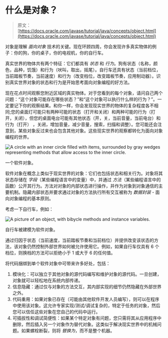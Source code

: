 # 什么是对象？

> 原文： [https://docs.oracle.com/javase/tutorial/java/concepts/object.html](https://docs.oracle.com/javase/tutorial/java/concepts/object.html)

对象是理解 _面向对象_ 技术的关键。现在环顾四周，你会发现许多真实物体的例子：你的狗，你的桌子，你的电视机，你的自行车。

真实世界的物体共有两个特征：它们都具有 _状态_ 和 _行为_。狗有状态（名称，颜色，品种，饥饿）和行为（吠叫，取出，摇尾）。自行车还具有状态（当前档位，当前踏板节奏，当前速度）和行为（改变档位，改变踏板节奏，应用制动器）。识别真实世界对象的状态和行为是开始思考面向对象编程的好方法。

现在花点时间观察您附近区域的真实物体。对于您看到的每个对象，请问自己两个问题：“这个对象可能存在哪些状态？”和“这个对象可以执行什么样的行为？”。一定要记下你的观察结果。和你一样，你会发现现实世界的物体的复杂程度各不相同;您的桌面灯可能只有两种可能的状态（打开和关闭）和两种可能的行为（打开，关闭），但您的桌面电台可能有其他状态（开，关，当前音量，当前电台）和行为（打开） ，关闭，增加音量，减少音量，搜索，扫描和调整）。您可能还会注意到，某些对象反过来也会包含其他对象。这些现实世界的观察都转化为面向对象编程的世界。

![A circle with an inner circle filled with items, surrounded by gray wedges representing methods that allow access to the inner circle.](img/75a7ec901c2832f3570a21c3be4c807b.jpg)

一个软件对象。



软件对象在概念上类似于现实世界的对象：它们也包括状态和相关行为。对象将其状态存储在 _字段_（某些编程语言中的变量）中，并通过 _方法_（某些编程语言中的函数）公开其行为。方法对对象的内部状态进行操作，并作为对象到对象通信的主要机制。隐藏内部状态并要求通过对象的方法执行所有交互被称为 _数据封装_ - 面向对象编程的基本原则。

考虑一下自行车，例如：

![A picture of an object, with bibycle methods and instance variables.](img/a64baab64d5ef7c3f903c317c0f20de8.jpg)

自行车被建模为软件对象。



通过归因于状态（当前速度，当前踏板节奏和当前档位）并提供改变该状态的方法，该对象仍然控制外部世界如何被允许使用它。例如，如果自行车仅具有 6 个档位，则换档的方法可以拒绝小于 1 或大于 6 的任何值。

将代码捆绑到单个软件对象中可带来许多好处，包括：

1.  模块化：可以独立于其他对象的源代码编写和维护对象的源代码。一旦创建，对象就可以轻松地在系统内部传递。
2.  信息隐藏：通过仅与对象的方法交互，其内部实现的细节仍然隐藏在外部世界之外。
3.  代码重用：如果对象已存在（可能由其他软件开发人员编写），则可以在程序中使用该对象。这允许专家实现/测试/调试复杂的，特定于任务的对象，然后您可以信任这些对象在您自己的代码中运行。
4.  可插拔性和调试简便性：如果某个特定对象有问题，您只需将其从应用程序中删除，然后插入另一个对象作为替代对象。这类似于解决现实世界中的机械问题。如果螺栓断裂，则将 _替换为_，而不是整个机器。